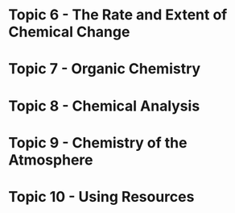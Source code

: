 # Topic 6 - The Rate and Extent of Chemical Change
# Topic 7 - Organic Chemistry
# Topic 8 - Chemical Analysis
# Topic 9 - Chemistry of the Atmosphere
# Topic 10 - Using Resources
